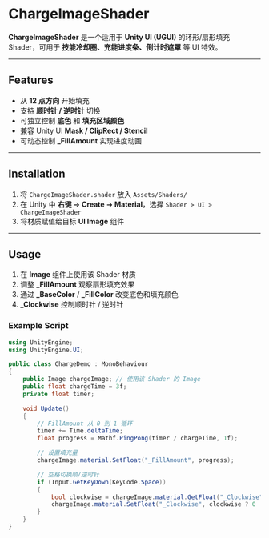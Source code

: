 # ChargeImageShader

**ChargeImageShader** 是一个适用于 **Unity UI (UGUI)** 的环形/扇形填充 Shader，可用于 **技能冷却圈、充能进度条、倒计时遮罩** 等 UI 特效。

---

## Features

- 从 **12 点方向** 开始填充  
- 支持 **顺时针 / 逆时针** 切换  
- 可独立控制 **底色** 和 **填充区域颜色**  
- 兼容 Unity UI **Mask / ClipRect / Stencil**  
- 可动态控制 **_FillAmount** 实现进度动画  


---

## Installation

1. 将 `ChargeImageShader.shader` 放入 `Assets/Shaders/`
2. 在 Unity 中 **右键 → Create → Material**，选择 `Shader > UI > ChargeImageShader`
3. 将材质赋值给目标 **UI Image** 组件

---

## Usage

1. 在 **Image** 组件上使用该 Shader 材质  
2. 调整 **_FillAmount** 观察扇形填充效果  
3. 通过 **_BaseColor** / **_FillColor** 改变底色和填充颜色  
4. **_Clockwise** 控制顺时针 / 逆时针  

### Example Script

```csharp
using UnityEngine;
using UnityEngine.UI;

public class ChargeDemo : MonoBehaviour
{
    public Image chargeImage; // 使用该 Shader 的 Image
    public float chargeTime = 3f;
    private float timer;

    void Update()
    {
        // FillAmount 从 0 到 1 循环
        timer += Time.deltaTime;
        float progress = Mathf.PingPong(timer / chargeTime, 1f);

        // 设置填充量
        chargeImage.material.SetFloat("_FillAmount", progress);

        // 空格切换顺/逆时针
        if (Input.GetKeyDown(KeyCode.Space))
        {
            bool clockwise = chargeImage.material.GetFloat("_Clockwise") > 0.5f;
            chargeImage.material.SetFloat("_Clockwise", clockwise ? 0 : 1);
        }
    }
}
